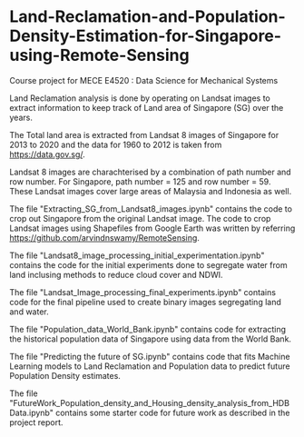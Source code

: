 # Land-Reclamation-and-Population-Density-Estimation-for-Singapore-using-Remote-Sensing
Course project for MECE E4520 : Data Science for Mechanical Systems

Land Reclamation analysis is done by operating on Landsat images to extract information to keep track of Land area of Singapore (SG) over the years.

The Total land area is extracted from Landsat 8 images of Singapore for 2013 to 2020 and the data for 1960 to 2012 is taken from https://data.gov.sg/.

Landsat 8 images are charachterised by a combination of path number and row number.
For Singapore, path number = 125 and row number = 59.
These Landsat images cover large areas of Malaysia and Indonesia as well. 

The file "Extracting_SG_from_Landsat8_images.ipynb" contains the code to crop out Singapore from the original Landsat image.
The code to crop Landsat images using Shapefiles from Google Earth was written by referring https://github.com/arvindnswamy/RemoteSensing.

The file "Landsat8_image_processing_initial_experimentation.ipynb" contains the code for the initial experiments done to segregate water from land inclusing methods to reduce cloud cover and NDWI.

The file "Landsat_Image_processing_final_experiments.ipynb" contains code for the final pipeline used to create binary images segregating land and water.

The file "Population_data_World_Bank.ipynb" contains code for extracting the historical population data of Singapore using data from the World Bank.

The file "Predicting the future of SG.ipynb" contains code that fits Machine Learning models to Land Reclamation and Population data to predict future Population Density estimates.

The file "FutureWork_Population_density_and_Housing_density_analysis_from_HDB Data.ipynb" contains some starter code for future work as described in the project report.





